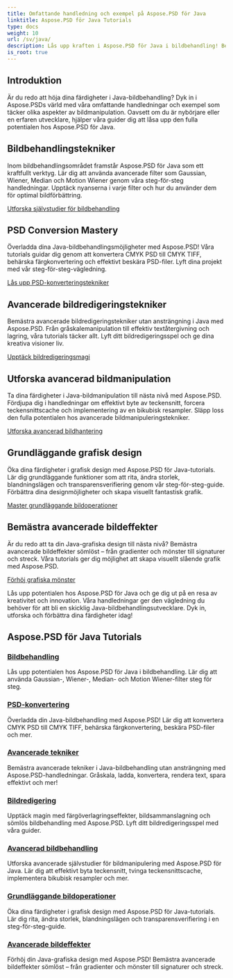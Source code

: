 ```yaml
---
title: Omfattande handledning och exempel på Aspose.PSD för Java
linktitle: Aspose.PSD för Java Tutorials
type: docs
weight: 10
url: /sv/java/
description: Lås upp kraften i Aspose.PSD för Java i bildbehandling! Bemästra filter som Gaussian, Wiener, Median och Motion Wiener med steg-för-steg tutorials.
is_root: true
---
```


## Introduktion

Är du redo att höja dina färdigheter i Java-bildbehandling? Dyk in i Aspose.PSDs värld med våra omfattande handledningar och exempel som täcker olika aspekter av bildmanipulation. Oavsett om du är nybörjare eller en erfaren utvecklare, hjälper våra guider dig att låsa upp den fulla potentialen hos Aspose.PSD för Java.

## Bildbehandlingstekniker

Inom bildbehandlingsområdet framstår Aspose.PSD för Java som ett kraftfullt verktyg. Lär dig att använda avancerade filter som Gaussian, Wiener, Median och Motion Wiener genom våra steg-för-steg handledningar. Upptäck nyanserna i varje filter och hur du använder dem för optimal bildförbättring.

[Utforska självstudier för bildbehandling](./image-processing/)

## PSD Conversion Mastery

Överladda dina Java-bildbehandlingsmöjligheter med Aspose.PSD! Våra tutorials guidar dig genom att konvertera CMYK PSD till CMYK TIFF, behärska färgkonvertering och effektivt beskära PSD-filer. Lyft dina projekt med vår steg-för-steg-vägledning.

[Lås upp PSD-konverteringstekniker](./psd-conversion/)

## Avancerade bildredigeringstekniker

Bemästra avancerade bildredigeringstekniker utan ansträngning i Java med Aspose.PSD. Från gråskalemanipulation till effektiv textåtergivning och lagring, våra tutorials täcker allt. Lyft ditt bildredigeringsspel och ge dina kreativa visioner liv.

[Upptäck bildredigeringsmagi](./image-editing/)

## Utforska avancerad bildmanipulation

Ta dina färdigheter i Java-bildmanipulation till nästa nivå med Aspose.PSD. Fördjupa dig i handledningar om effektivt byte av teckensnitt, forcera teckensnittscache och implementering av en bikubisk resampler. Släpp loss den fulla potentialen hos avancerade bildmanipuleringstekniker.

[Utforska avancerad bildhantering](./advanced-image-manipulation/)

## Grundläggande grafisk design

Öka dina färdigheter i grafisk design med Aspose.PSD för Java-tutorials. Lär dig grundläggande funktioner som att rita, ändra storlek, blandningslägen och transparensverifiering genom vår steg-för-steg-guide. Förbättra dina designmöjligheter och skapa visuellt fantastisk grafik.

[Master grundläggande bildoperationer](./basic-image-operations/)

## Bemästra avancerade bildeffekter

Är du redo att ta din Java-grafiska design till nästa nivå? Bemästra avancerade bildeffekter sömlöst – från gradienter och mönster till signaturer och streck. Våra tutorials ger dig möjlighet att skapa visuellt slående grafik med Aspose.PSD.

[Förhöj grafiska mönster](./advanced-image-effects/)

Lås upp potentialen hos Aspose.PSD för Java och ge dig ut på en resa av kreativitet och innovation. Våra handledningar ger den vägledning du behöver för att bli en skicklig Java-bildbehandlingsutvecklare. Dyk in, utforska och förbättra dina färdigheter idag!
## Aspose.PSD för Java Tutorials
### [Bildbehandling](./image-processing/)
Lås upp potentialen hos Aspose.PSD för Java i bildbehandling. Lär dig att använda Gaussian-, Wiener-, Median- och Motion Wiener-filter steg för steg.
### [PSD-konvertering](./psd-conversion/)
Överladda din Java-bildbehandling med Aspose.PSD! Lär dig att konvertera CMYK PSD till CMYK TIFF, behärska färgkonvertering, beskära PSD-filer och mer. 
### [Avancerade tekniker](./advanced-techniques/)
Bemästra avancerade tekniker i Java-bildbehandling utan ansträngning med Aspose.PSD-handledningar. Gråskala, ladda, konvertera, rendera text, spara effektivt och mer!
### [Bildredigering](./image-editing/)
Upptäck magin med färgöverlagringseffekter, bildsammanslagning och sömlös bildbehandling med Aspose.PSD. Lyft ditt bildredigeringsspel med våra guider.
### [Avancerad bildbehandling](./advanced-image-manipulation/)
Utforska avancerade självstudier för bildmanipulering med Aspose.PSD för Java. Lär dig att effektivt byta teckensnitt, tvinga teckensnittscache, implementera bikubisk resampler och mer.
### [Grundläggande bildoperationer](./basic-image-operations/)
Öka dina färdigheter i grafisk design med Aspose.PSD för Java-tutorials. Lär dig rita, ändra storlek, blandningslägen och transparensverifiering i en steg-för-steg-guide.
### [Avancerade bildeffekter](./advanced-image-effects/)
Förhöj din Java-grafiska design med Aspose.PSD! Bemästra avancerade bildeffekter sömlöst – från gradienter och mönster till signaturer och streck.